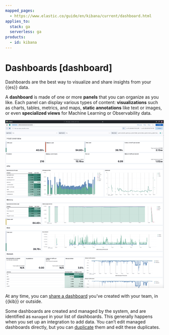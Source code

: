 ```yaml
---
mapped_pages:
  - https://www.elastic.co/guide/en/kibana/current/dashboard.html
applies_to:
  stack: ga
  serverless: ga
products:
  - id: kibana
---
```


# Dashboards [dashboard]

Dashboards are the best way to visualize and share insights from your {{es}} data.

A **dashboard** is made of one or more **panels** that you can organize as you like. Each panel can display various types of content: **visualizations** such as charts, tables, metrics, and maps, **static annotations** like text or images, or even **specialized views** for Machine Learning or Observability data.

![Example dashboard](/explore-analyze/images/kibana-dashboard-overview.png "")

At any time, you can [share a dashboard](dashboards/sharing.md) you’ve created with your team, in {{kib}} or outside.

Some dashboards are created and managed by the system, and are identified as `managed` in your list of dashboards. This generally happens when you set up an integration to add data. You can’t edit managed dashboards directly, but you can [duplicate](dashboards/duplicate-dashboards.md) them and edit these duplicates.
